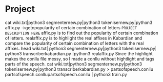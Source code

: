 # Project
cat wiki.txt|python3 segmenternew.py|python3 tokenisernew.py|python3 affix.py   ->getnpopularity of certain combination of letters
`PROJECT DESCRIPTION HERE`
affix.py is to find out the popularity of certain combination of letters.
realaffix.py is to highlight the real affixes in Kabardian and compare the popularity of certain combination of letters with the real affixes.
head wiki.txt| python3 segmenternew.py|python3 tokenisernew.py| python3 transcriberkabardian.py |python3 realaffix.py
Since the highlight makes the conllu file messy, so I made a conllu without hightlight and tags parts of the speech.
cat wiki.txt|python3 segmenternew.py|python3 tokenisernew.py|python3 transcriberkabardian.py > partsofspeech.conllu
partsofspeech.conllupartsofspeech.conllu | python3 train.py
